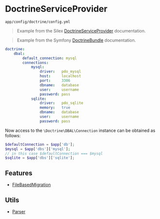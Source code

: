 # DoctrineServiceProvider

`app/config/doctrine/config.yml`

> Example from the Silex [DoctrineServiceProvider](http://silex.sensiolabs.org/doc/providers/doctrine.html) documentation.

> Example from the Symfony [DoctrineBundle](http://symfony.com/doc/current/reference/configuration/doctrine.html) documentation.

```yaml
doctrine:
    dbal:
        default_connection: mysql
        connections:
            mysql:
                driver:   pdo_mysql
                host:     localhost
                port:     3306
                dbname:   database
                user:     username
                password: pass
            sqlite:
                driver:   pdo_sqlite
                memory:   true
                dbname:   database
                user:     username
                password: pass
```

Now access to the `\Doctrine\DBAL\Connection` instance can be obtained as follows:

```php
$defaultConnection = $app['db'];
$mysql = $app['dbs']['mysql'];
// in this case $defaultConnection === $mysql
$sqlite = $app['dbs']['sqlite'];
```

## Features

* [FileBasedMigration](/src/Doctrine/FileBasedMigration.php)

## Utils

* [Parser](/src/Doctrine/Util/Parser.php)
